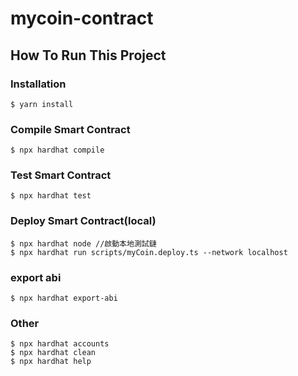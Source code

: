 # mycoin-contract

## How To Run This Project

### Installation
```shell
$ yarn install
```

### Compile Smart Contract
```shell
$ npx hardhat compile
```

### Test Smart Contract
```shell
$ npx hardhat test
```

### Deploy Smart Contract(local)
```shell
$ npx hardhat node //啟動本地測試鏈
$ npx hardhat run scripts/myCoin.deploy.ts --network localhost 
```
### export abi
```shell
$ npx hardhat export-abi 
```
### Other
```shell
$ npx hardhat accounts
$ npx hardhat clean
$ npx hardhat help
```
